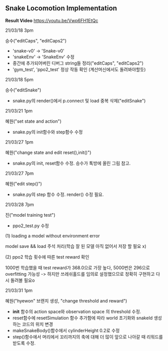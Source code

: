 ## Snake Locomotion Implementation
**Result Video** https://youtu.be/Vwp6FH1EtQc

21/03/18 3pm

승수("editCaps", "editCaps2") 
* 'snake-v0' -> 'Snake-v0'
* 'snakeEnv' -> 'SnakeEnv' 수정
* 중간에 추가되어버린 디버그 string들 정리("editCaps", "editCaps2")
* 'gym_test', 'ppo2_test' 정상 작동 확인 (계산머신에서도 돌려봐야할듯)

21/03/18 5pm

승수("editSnake")

- snake.py의 render()에서 p.connect 및 load 중복 삭제("editSnake")

21/03/21 1pm

혜원("set state and action")

- snake.py의 init함수와 step함수 수정

21/03/27 1pm

혜원("change state and edit reset(),init()")

- snake.py의 init, reset함수 수정. 승수가 톡방에 올린 그림 참고.

21/03/27 7pm

혜원("edit step()")

- snake.py의 step 함수 수정. render() 수정 필요.

21/03/28 7pm

진("model training test")

- ppo2_test.py 수정 

(1) loading a model without environment error 

 model save && load 주석 처리(학습 잘 된 모델 아직 없어서 저장 할 필요 x)

(2) ppo2 학습 횟수에 따른 test reward 확인

1000번 학습했을 때 test reward가 368.0으로 가장 높다, 5000번은 296으로 overfitting 가능성 -> 하지만 쓰레쉬홀드를 임의로 설정했으므로 정확히 구현하고 다시 돌려볼 필요o

21/03/31 1pm

혜원("hyewon" 브랜치 생성, "change threshold and reward")

- __init__ 함수의 action space와 observation space 의 threshold 수정.
- reset함수에 resetSimulation 함수 추가함에 따라 world 초기화와 snakeId 생성하는 코드의 위치 변경
- makeSnakeBody()함수에서 cylinderHeight 0.2로 수정
- step()함수에서 머리에서 꼬리까지의 축에 대해 더 많이 앞으로 나아갈 때 리워드를 받도록 수정.
